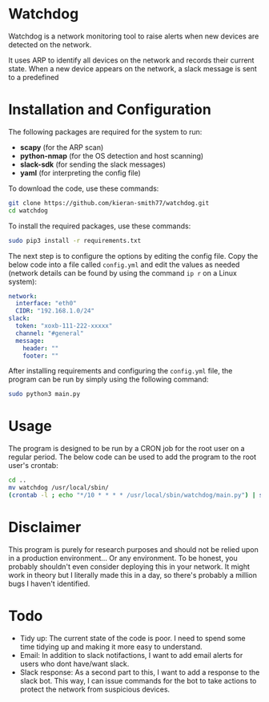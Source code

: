 # Watchdog
Watchdog is a network monitoring tool to raise alerts when new devices are detected on the network.

It uses ARP to identify all devices on the network and records their current state. When a new device appears on the network, a slack message is sent to a predefined  


# Installation and Configuration

The following packages are required for the system to run:

* **scapy** (for the ARP scan)
* **python-nmap** (for the OS detection and host scanning)
* **slack-sdk** (for sending the slack messages)
* **yaml** (for interpreting the config file)

To download the code, use these commands:
```bash
git clone https://github.com/kieran-smith77/watchdog.git
cd watchdog
```

To  install the required packages, use these commands:
```bash
sudo pip3 install -r requirements.txt
```

The next step is to configure the options by editing the config file. Copy the below code into a file called `config.yml` and edit the values as needed (network details can be found by using the command `ip r` on a Linux system):
```yaml
network:
  interface: "eth0"
  CIDR: "192.168.1.0/24"
slack:
  token: "xoxb-111-222-xxxxx"
  channel: "#general"
  message:
    header: ""
    footer: ""
```

After installing requirements and configuring the `config.yml` file, the program can be run by simply using the following command:
```bash
sudo python3 main.py
```

# Usage

The program is designed to be run by a CRON job for the root user on a regular period. The below code can be used to add the program to the root user's crontab:

```bash
cd ..
mv watchdog /usr/local/sbin/
(crontab -l ; echo "*/10 * * * * /usr/local/sbin/watchdog/main.py") | sudo crontab -
```

  


# Disclaimer
This program is purely for research purposes and should not be relied upon in a production environment... Or any environment.
To be honest, you probably shouldn't even consider deploying this in your network. It might work in theory but I literally made this in a day, so there's probably a million bugs I haven't identified.

# Todo

* Tidy up: The current state of the code is poor. I need to spend some time tidying up and making it more easy to understand.
* Email: In addition to slack notifactions, I want to add email alerts for users who dont have/want slack.
* Slack response: As a second part to this, I want to add a response to the slack bot. This way, I can issue commands for the bot to take actions to protect the network from suspicious devices.